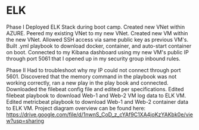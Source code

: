 # ELK
Phase I
Deployed ELK Stack during boot camp. 
Created new VNet within AZURE.
Peered my existing VNet to my new VNet.
Created new VM within the new VNet. 
Allowed SSH access via same public key as previous VM's. 
Built .yml playbook to download docker, container, and auto-start container on boot. 
Connected to my Kibana dashboard using my new VM's public IP through port 5061 that I opened up in my security group inbound rules.

Phase II 
Had to troubleshoot why my IP could not connect through port 5601. 
Discovered that the memory command in the playbook was not working correctly, ran a new play in the play book and connected. 
Downloaded the filebeat config file and edited per specifications. 
Edited filebeat playbook to download Web-1 and Web-2 VM log data to ELK VM.
Edited metricbeat playbook to download Web-1 and Web-2 container data to ELK VM. 
Project diagram overview can be found here: https://drive.google.com/file/d/1nwnS_CoD_z_cYAf9C1XA4joKzYAKbk0e/view?usp=sharing
